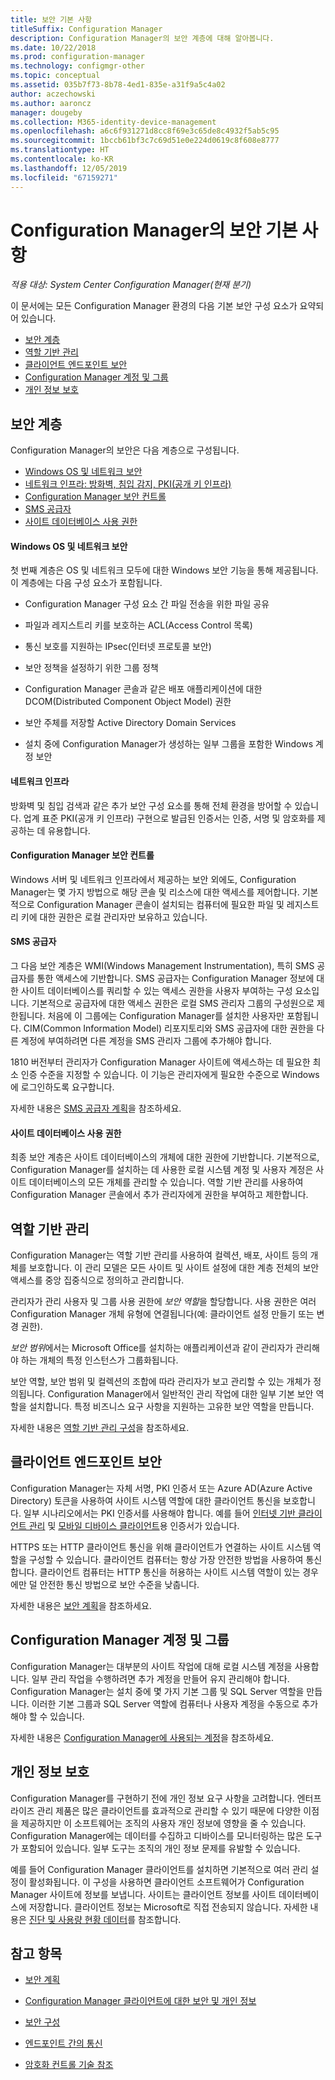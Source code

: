 ```yaml
---
title: 보안 기본 사항
titleSuffix: Configuration Manager
description: Configuration Manager의 보안 계층에 대해 알아봅니다.
ms.date: 10/22/2018
ms.prod: configuration-manager
ms.technology: configmgr-other
ms.topic: conceptual
ms.assetid: 035b7f73-8b78-4ed1-835e-a31f9a5c4a02
author: aczechowski
ms.author: aaroncz
manager: dougeby
ms.collection: M365-identity-device-management
ms.openlocfilehash: a6c6f931271d8cc8f69e3c65de8c4932f5ab5c95
ms.sourcegitcommit: 1bccb61bf3c7c69d51e0e224d0619c8f608e8777
ms.translationtype: HT
ms.contentlocale: ko-KR
ms.lasthandoff: 12/05/2019
ms.locfileid: "67159271"
---
```

# <a name="fundamentals-of-security-for-configuration-manager"></a>Configuration Manager의 보안 기본 사항

*적용 대상: System Center Configuration Manager(현재 분기)*

이 문서에는 모든 Configuration Manager 환경의 다음 기본 보안 구성 요소가 요약되어 있습니다.
- [보안 계층](#bkmk_layers)
- [역할 기반 관리](#bkmk_rba)
- [클라이언트 엔드포인트 보안](#bkmk_endpoints)
- [Configuration Manager 계정 및 그룹](#bkmk_accounts)
- [개인 정보 보호](#bkmk_privacy)

## <a name="bkmk_layers"></a> 보안 계층

Configuration Manager의 보안은 다음 계층으로 구성됩니다. 
- [Windows OS 및 네트워크 보안](#bkmk_layer-windows)
- [네트워크 인프라: 방화벽, 침입 감지, PKI(공개 키 인프라)](#bkmk_layer-network)
- [Configuration Manager 보안 컨트롤](#bkmk_layer-cm)
- [SMS 공급자](#bkmk_layer-provider)
- [사이트 데이터베이스 사용 권한](#bkmk_layer-db)

#### <a name="bkmk_layer-windows"></a> Windows OS 및 네트워크 보안
첫 번째 계층은 OS 및 네트워크 모두에 대한 Windows 보안 기능을 통해 제공됩니다. 이 계층에는 다음 구성 요소가 포함됩니다.  

-   Configuration Manager 구성 요소 간 파일 전송을 위한 파일 공유  

-   파일과 레지스트리 키를 보호하는 ACL(Access Control 목록)  

-   통신 보호를 지원하는 IPsec(인터넷 프로토콜 보안)  

-   보안 정책을 설정하기 위한 그룹 정책  

-   Configuration Manager 콘솔과 같은 배포 애플리케이션에 대한 DCOM(Distributed Component Object Model) 권한  

-   보안 주체를 저장할 Active Directory Domain Services  

-   설치 중에 Configuration Manager가 생성하는 일부 그룹을 포함한 Windows 계정 보안  

#### <a name="bkmk_layer-network"></a> 네트워크 인프라

방화벽 및 침입 검색과 같은 추가 보안 구성 요소를 통해 전체 환경을 방어할 수 있습니다. 업계 표준 PKI(공개 키 인프라) 구현으로 발급된 인증서는 인증, 서명 및 암호화를 제공하는 데 유용합니다.  

#### <a name="bkmk_layer-cm"></a> Configuration Manager 보안 컨트롤

Windows 서버 및 네트워크 인프라에서 제공하는 보안 외에도, Configuration Manager는 몇 가지 방법으로 해당 콘솔 및 리소스에 대한 액세스를 제어합니다. 기본적으로 Configuration Manager 콘솔이 설치되는 컴퓨터에 필요한 파일 및 레지스트리 키에 대한 권한은 로컬 관리자만 보유하고 있습니다.  

#### <a name="bkmk_layer-provider"></a> SMS 공급자

그 다음 보안 계층은 WMI(Windows Management Instrumentation), 특히 SMS 공급자를 통한 액세스에 기반합니다. SMS 공급자는 Configuration Manager 정보에 대한 사이트 데이터베이스를 쿼리할 수 있는 액세스 권한을 사용자 부여하는 구성 요소입니다. 기본적으로 공급자에 대한 액세스 권한은 로컬 SMS 관리자 그룹의 구성원으로 제한됩니다. 처음에 이 그룹에는 Configuration Manager를 설치한 사용자만 포함됩니다. CIM(Common Information Model) 리포지토리와 SMS 공급자에 대한 권한을 다른 계정에 부여하려면 다른 계정을 SMS 관리자 그룹에 추가해야 합니다.  

1810 버전부터 관리자가 Configuration Manager 사이트에 액세스하는 데 필요한 최소 인증 수준을 지정할 수 있습니다. 이 기능은 관리자에게 필요한 수준으로 Windows에 로그인하도록 요구합니다. <!--1357013-->  

자세한 내용은 [SMS 공급자 계획](/sccm/core/plan-design/hierarchy/plan-for-the-sms-provider)을 참조하세요.

#### <a name="bkmk_layer-db"></a> 사이트 데이터베이스 사용 권한

최종 보안 계층은 사이트 데이터베이스의 개체에 대한 권한에 기반합니다. 기본적으로, Configuration Manager를 설치하는 데 사용한 로컬 시스템 계정 및 사용자 계정은 사이트 데이터베이스의 모든 개체를 관리할 수 있습니다. 역할 기반 관리를 사용하여 Configuration Manager 콘솔에서 추가 관리자에게 권한을 부여하고 제한합니다.  



## <a name="bkmk_rba"></a> 역할 기반 관리  

 Configuration Manager는 역할 기반 관리를 사용하여 컬렉션, 배포, 사이트 등의 개체를 보호합니다. 이 관리 모델은 모든 사이트 및 사이트 설정에 대한 계층 전체의 보안 액세스를 중앙 집중식으로 정의하고 관리합니다. 

 관리자가 관리 사용자 및 그룹 사용 권한에 *보안 역할*을 할당합니다. 사용 권한은 여러 Configuration Manager 개체 유형에 연결됩니다(예: 클라이언트 설정 만들기 또는 변경 권한). 

 *보안 범위*에서는 Microsoft Office를 설치하는 애플리케이션과 같이 관리자가 관리해야 하는 개체의 특정 인스턴스가 그룹화됩니다. 

 보안 역할, 보안 범위 및 컬렉션의 조합에 따라 관리자가 보고 관리할 수 있는 개체가 정의됩니다. Configuration Manager에서 일반적인 관리 작업에 대한 일부 기본 보안 역할을 설치합니다. 특정 비즈니스 요구 사항을 지원하는 고유한 보안 역할을 만듭니다.  

 자세한 내용은 [역할 기반 관리 구성](/sccm/core/servers/deploy/configure/configure-role-based-administration)을 참조하세요.  



## <a name="bkmk_endpoints"></a> 클라이언트 엔드포인트 보안  

 Configuration Manager는 자체 서명, PKI 인증서 또는 Azure AD(Azure Active Directory) 토큰을 사용하여 사이트 시스템 역할에 대한 클라이언트 통신을 보호합니다. 일부 시나리오에서는 PKI 인증서를 사용해야 합니다. 예를 들어 [인터넷 기반 클라이언트 관리](/sccm/core/clients/manage/plan-internet-based-client-management) 및 [모바일 디바이스 클라이언트](/sccm/mdm/plan-design/plan-on-premises-mdm)용 인증서가 있습니다.  

 HTTPS 또는 HTTP 클라이언트 통신을 위해 클라이언트가 연결하는 사이트 시스템 역할을 구성할 수 있습니다. 클라이언트 컴퓨터는 항상 가장 안전한 방법을 사용하여 통신합니다. 클라이언트 컴퓨터는 HTTP 통신을 허용하는 사이트 시스템 역할이 있는 경우에만 덜 안전한 통신 방법으로 보안 수준을 낮춥니다.  

 자세한 내용은 [보안 계획](/sccm/core/plan-design/security/plan-for-security)을 참조하세요.



## <a name="bkmk_accounts"></a> Configuration Manager 계정 및 그룹  

 Configuration Manager는 대부분의 사이트 작업에 대해 로컬 시스템 계정을 사용합니다. 일부 관리 작업을 수행하려면 추가 계정을 만들어 유지 관리해야 합니다. Configuration Manager는 설치 중에 몇 가지 기본 그룹 및 SQL Server 역할을 만듭니다. 이러한 기본 그룹과 SQL Server 역할에 컴퓨터나 사용자 계정을 수동으로 추가해야 할 수 있습니다.  

 자세한 내용은 [Configuration Manager에 사용되는 계정](/sccm/core/plan-design/hierarchy/accounts)을 참조하세요.  



## <a name="bkmk_privacy"></a> 개인 정보 보호  

 Configuration Manager를 구현하기 전에 개인 정보 요구 사항을 고려합니다. 엔터프라이즈 관리 제품은 많은 클라이언트를 효과적으로 관리할 수 있기 때문에 다양한 이점을 제공하지만 이 소프트웨어는 조직의 사용자 개인 정보에 영향을 줄 수 있습니다. Configuration Manager에는 데이터를 수집하고 디바이스를 모니터링하는 많은 도구가 포함되어 있습니다. 일부 도구는 조직의 개인 정보 문제를 유발할 수 있습니다.  

 예를 들어 Configuration Manager 클라이언트를 설치하면 기본적으로 여러 관리 설정이 활성화됩니다. 이 구성을 사용하면 클라이언트 소프트웨어가 Configuration Manager 사이트에 정보를 보냅니다. 사이트는 클라이언트 정보를 사이트 데이터베이스에 저장합니다. 클라이언트 정보는 Microsoft로 직접 전송되지 않습니다. 자세한 내용은 [진단 및 사용량 현황 데이터](/sccm/core/plan-design/diagnostics/diagnostics-and-usage-data)를 참조합니다.



## <a name="see-also"></a>참고 항목

- [보안 계획](/sccm/core/plan-design/security/plan-for-security)  

- [Configuration Manager 클라이언트에 대한 보안 및 개인 정보](/sccm/core/clients/deploy/plan/security-and-privacy-for-clients)  

- [보안 구성](/sccm/core/plan-design/security/configure-security)   

- [엔드포인트 간의 통신](/sccm/core/plan-design/hierarchy/communications-between-endpoints)  

- [암호화 컨트롤 기술 참조](/sccm/core/plan-design/security/cryptographic-controls-technical-reference)  
